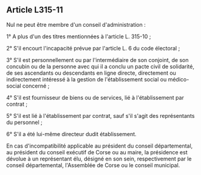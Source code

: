 ## Article L315-11


Nul ne peut être membre d'un conseil d'administration :

1° A plus d'un des titres mentionnées à l'article L. 315-10 ;

2° S'il encourt l'incapacité prévue par l'article L. 6 du code électoral ;

3° S'il est personnellement ou par l'intermédiaire de son conjoint, de son concubin ou de la personne avec
qui il a conclu un pacte civil de solidarité, de ses ascendants ou descendants en ligne directe, directement ou
indirectement intéressé à la gestion de l'établissement social ou médico-social concerné ;

4° S'il est fournisseur de biens ou de services, lié à l'établissement par contrat ;

5° S'il est lié à l'établissement par contrat, sauf s'il s'agit des représentants du personnel ;

6° S'il a été lui-même directeur dudit établissement.

En cas d'incompatibilité applicable au président du conseil départemental, au président du conseil exécutif de
Corse ou au maire, la présidence est dévolue à un représentant élu, désigné en son sein, respectivement par le
conseil départemental, l'Assemblée de Corse ou le conseil municipal.


